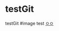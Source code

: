 # testGit
testGit
#image test
[ㅇㅇ](https://user-images.githubusercontent.com/67636607/129957185-8b583e77-4830-4180-9c8d-f36fba24513a.jpg)

